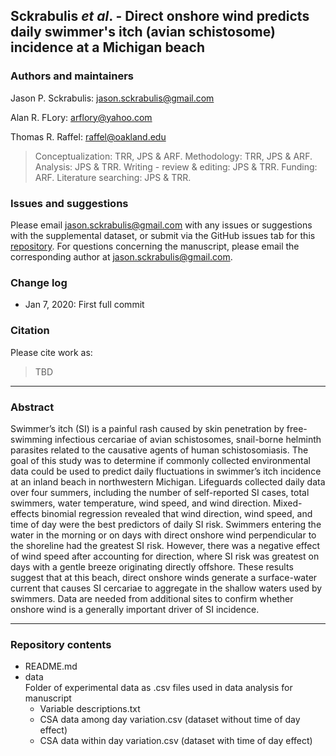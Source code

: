 
## Sckrabulis _et al_. - Direct onshore wind predicts daily swimmer's itch (avian schistosome) incidence at a Michigan beach

### Authors and maintainers

Jason P. Sckrabulis: jason.sckrabulis@gmail.com

Alan R. FLory: arflory@yahoo.com

Thomas R. Raffel: raffel@oakland.edu

>Conceptualization: TRR, JPS & ARF. Methodology: TRR, JPS & ARF. Analysis: JPS & TRR. Writing - review & editing: JPS & TRR. Funding: ARF. Literature searching: JPS & TRR.

### Issues and suggestions

Please email jason.sckrabulis@gmail.com with any issues or suggestions with the supplemental dataset, or submit via the GitHub issues tab for this [repository](https://github.com/jasonsckrabulis/sckrabulis_etal_wind_predicts_si/issues).
For questions concerning the manuscript, please email the corresponding author at jason.sckrabulis@gmail.com.

### Change log

* Jan 7, 2020: First full commit

### Citation

Please cite work as:
>TBD

---

### Abstract

Swimmer’s itch (SI) is a painful rash caused by skin penetration by free-swimming infectious cercariae of avian schistosomes, snail-borne helminth parasites related to the causative agents of human schistosomiasis. The goal of this study was to determine if commonly collected environmental data could be used to predict daily fluctuations in swimmer’s itch incidence at an inland beach in northwestern Michigan. Lifeguards collected daily data over four summers, including the number of self-reported SI cases, total swimmers, water temperature, wind speed, and wind direction. Mixed-effects binomial regression revealed that wind direction, wind speed, and time of day were the best predictors of daily SI risk. Swimmers entering the water in the morning or on days with direct onshore wind perpendicular to the shoreline had the greatest SI risk. However, there was a negative effect of wind speed after accounting for direction, where SI risk was greatest on days with a gentle breeze originating directly offshore. These results suggest that at this beach, direct onshore winds generate a surface-water current that causes SI cercariae to aggregate in the shallow waters used by swimmers. Data are needed from additional sites to confirm whether onshore wind is a generally important driver of SI incidence.

---

### Repository contents

* README.md
* data  
   Folder of experimental data as .csv files used in data analysis for manuscript  
   * Variable descriptions.txt  
   * CSA data among day variation.csv (dataset without time of day effect)  
   * CSA data within day variation.csv (dataset with time of day effect)
